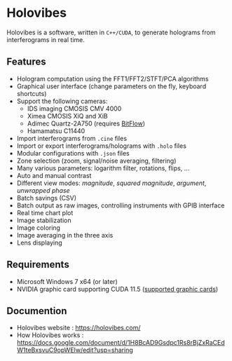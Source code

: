 # Holovibes

Holovibes is a software, written in `C++/CUDA`, to generate holograms from interferograms in real time.

## Features

- Hologram computation using the FFT1/FFT2/STFT/PCA algorithms
- Graphical user interface (change parameters on the fly, keyboard shortcuts)
- Support the following cameras:
    - IDS imaging CMOSIS CMV 4000
    - Ximea CMOSIS XiQ and XiB
    - Adimec Quartz-2A750 (requires [BitFlow](http://www.bitflow.com/downloads/bfsdk640.zip))
    - Hamamatsu C11440
- Import interferograms from `.cine` files
- Import or export interferograms/holograms with `.holo` files
- Modular configurations with `.json` files
- Zone selection (zoom, signal/noise averaging, filtering)
- Many various parameters: logarithm filter, rotations, flips, ...
- Auto and manual contrast
- Different view modes: *magnitude*, *squared magnitude*, *argument*, *unwrapped phase*
- Batch savings (CSV)
- Batch output as raw images, controlling instruments with GPIB interface
- Real time chart plot
- Image stabilization
- Image coloring
- Image averaging in the three axis
- Lens displaying

## Requirements

- Microsoft Windows 7 x64 (or later)
- NVIDIA graphic card supporting CUDA 11.5 ([supported graphic cards](https://en.wikipedia.org/wiki/CUDA#GPUs_supported))

## Documention

- Holovibes website : https://holovibes.com/
- How Holovibes works : https://docs.google.com/document/d/1H8BcAD9Gsdpc1Rs8rBjZxRaCEdW1teBxsvuC9opWElw/edit?usp=sharing
